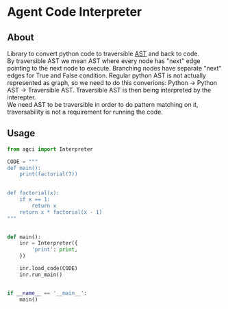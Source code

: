 # Agent Code Interpreter

## About
Library to convert python code to traversible [AST](https://en.wikipedia.org/wiki/Abstract_syntax_tree) and back to code.  
By traversible AST we mean AST where every node has "next" edge pointing to the next node to execute.
Branching nodes have separate "next" edges for True and False condition.
Regular python AST is not actually represented as graph, so we need to do this converions:
Python -> Python AST -> Traversible AST.
Traversible AST is then being interpreted by the interepter.  
We need AST to be traversible in order to do pattern matching on it, traversability is not a requirement for running the code.

## Usage

```python
from agci import Interpreter

CODE = """
def main():
    print(factorial(7))
    

def factorial(x):
    if x == 1:
        return x
    return x * factorial(x - 1)
"""


def main():
    inr = Interpreter({
        'print': print,
    })

    inr.load_code(CODE)
    inr.run_main()


if __name__ == '__main__':
    main()

```
